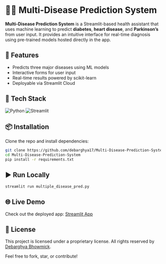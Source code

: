 # 🧑‍⚕️ Multi-Disease Prediction System

**Multi-Disease Prediction System** is a Streamlit-based health assistant that uses machine learning to predict **diabetes**, **heart disease**, and **Parkinson’s** from user input. It provides an intuitive interface for real-time diagnosis using pre-trained models hosted directly in the app.

## 🚀 Features
- Predicts three major diseases using ML models
- Interactive forms for user input
- Real-time results powered by scikit-learn
- Deployable via Streamlit Cloud

## 🧰 Tech Stack

![Python](https://img.shields.io/badge/Python-3776AB?style=for-the-badge&logo=python&logoColor=white)
![Streamlit](https://img.shields.io/badge/Streamlit-DD4B39?style=for-the-badge&logo=streamlit&logoColor=white)

## 📦 Installation
Clone the repo and install dependencies:

```bash
git clone https://github.com/debarghya17/Multi-Disease-Prediction-System.git
cd Multi-Disease-Prediction-System
pip install -r requirements.txt
```

## ▶️ Run Locally

```bash
streamlit run multiple_disease_pred.py
```

## 🌐 Live Demo
Check out the deployed app: [Streamlit App](https://debarghya17-multi-disease-predicti-multiple-disease-pred-jfaxi6.streamlit.app/)

## 📄 License

This project is licensed under a proprietary license. All rights reserved by [Debarghya Bhowmick](https://github.com/debarghya17).

Feel free to fork, star, or contribute!
